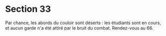 # Section 33

Par chance, les abords du couloir sont déserts : les étudiants sont 
en cours, et aucun garde n'a été attiré par le bruit du combat. 
Rendez-vous au 66.
